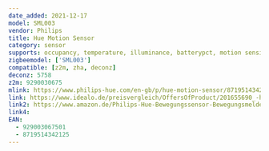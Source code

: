 ```yaml
---
date_added: 2021-12-17
model: SML003
vendor: Philips
title: Hue Motion Sensor
category: sensor
supports: occupancy, temperature, illuminance, batterypct, motion sensitivity
zigbeemodel: ['SML003']
compatible: [z2m, zha, deconz]
deconz: 5758
z2m: 9290030675
mlink: https://www.philips-hue.com/en-gb/p/hue-motion-sensor/8719514342125
link: https://www.idealo.de/preisvergleich/OffersOfProduct/201655690_-hue-929003067501-philips.html
link2: https://www.amazon.de/Philips-Hue-Bewegungssensor-Bewegungsmelder-Tageslichtsensor/dp/B09CV78GV1
link4: 
EAN:
  - 929003067501
  - 8719514342125
---
```

